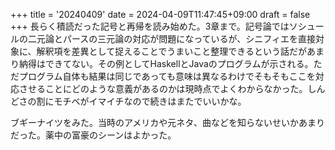 +++
title = '20240409'
date = 2024-04-09T11:47:45+09:00
draft = false
+++
長らく積読だった記号と再帰を読み始めた。3章まで。記号論ではソシュールの二元論とパースの三元論の対応が問題になっているが、シニフィエを直接対象に、解釈項を差異として捉えることでうまいこと整理できるという話だがあまり納得はできてない。その例としてHaskellとJavaのプログラムが示される。ただプログラム自体も結果は同じであっても意味は異なるわけでそもそもここを対応させることにどのような意義があるのかは現時点でよくわからなかった。しんどさの割にモチベがイマイチなので続きはまたでいいかな。  

ブギーナイツをみた。当時のアメリカや元ネタ、曲などを知らないせいかあまりだった。薬中の富豪のシーンはよかった。